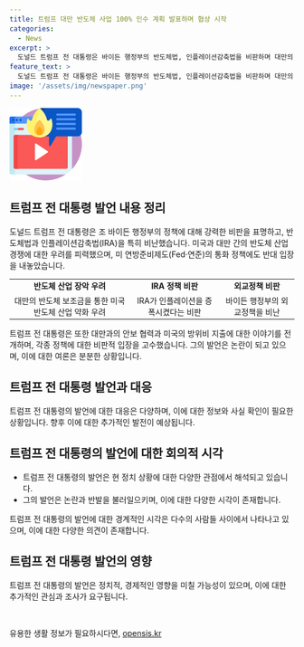 ```yaml
---
title: 트럼프 대만 반도체 사업 100% 인수 계획 발표하며 협상 시작
categories:
  - News
excerpt: >
  도널드 트럼프 전 대통령은 바이든 행정부의 반도체법, 인플레이션감축법을 비판하며 대만의 미국 반도체 산업 장악과 관련된 발언을 했다. 또한 연방준비제도(Fed)의 긴축 완화 가능성을 선거 개입이라 주장하고, 대만에 대한 방위비 인상을 압박하고 대만에 대한 보조금 지급을 비판했다. 아울러 제롬 파월 연준 의장 임기를 2028년까지 유지할 의도를 밝히고, 바이든 행정부의 외교정책과 코로나19 백신 접종을 비난했다. 트럼프 전 대통령의 발언은 논란을 빚었으며, 동영상 유출 문제로 사과할 만한 상황을 만들었다.
feature_text: >
  도널드 트럼프 전 대통령은 바이든 행정부의 반도체법, 인플레이션감축법을 비판하며 대만의 미국 반도체 산업 장악과 관련된 발언을 했다. 또한 연방준비제도(Fed)의 긴축 완화 가능성을 선거 개입이라 주장하고, 대만에 대한 방위비 인상을 압박하고 대만에 대한 보조금 지급을 비판했다. 아울러 제롬 파월 연준 의장 임기를 2028년까지 유지할 의도를 밝히고, 바이든 행정부의 외교정책과 코로나19 백신 접종을 비난했다. 트럼프 전 대통령의 발언은 논란을 빚었으며, 동영상 유출 문제로 사과할 만한 상황을 만들었다.
image: '/assets/img/newspaper.png'
---
```


<p><img src="/assets/img/news.png" alt="rentncar 속보" /></p>

<h2 data-ke-size="size26">트럼프 전 대통령 발언 내용 정리</h2>

<p data-ke-size="size16">도널드 트럼프 전 대통령은 조 바이든 행정부의 정책에 대해 강력한 비판을 표명하고, 반도체법과 인플레이션감축법(IRA)을 특히 비난했습니다. 미국과 대만 간의 반도체 산업 경쟁에 대한 우려를 피력했으며, 미 연방준비제도(Fed·연준)의 통화 정책에도 반대 입장을 내놓았습니다.</p>

<table>
  <tr>
    <td style="text-align: center; height: 17px;"><b>반도체 산업 장악 우려</b></td>
    <td style="text-align: center; height: 17px;"><b>IRA 정책 비판</b></td>
    <td style="text-align: center; height: 17px;"><b>외교정책 비판</b></td>
  </tr>
  <tr>
    <td style="text-align: center; height: 17px;">대만의 반도체 보조금을 통한 미국 반도체 산업 약화 우려</td>
    <td style="text-align: center; height: 17px;">IRA가 인플레이션을 증폭시켰다는 비판</td>
    <td style="text-align: center; height: 17px;">바이든 행정부의 외교정책을 비난</td>
  </tr>
</table>

<p data-ke-size="size16">트럼프 전 대통령은 또한 대만과의 안보 협력과 미국의 방위비 지출에 대한 이야기를 전개하며, 각종 정책에 대한 비판적 입장을 고수했습니다. 그의 발언은 논란이 되고 있으며, 이에 대한 여론은 분분한 상황입니다.</p>

<h2 data-ke-size="size26">트럼프 전 대통령 발언과 대응</h2>

<p data-ke-size="size16">트럼프 전 대통령의 발언에 대한 대응은 다양하며, 이에 대한 정보와 사실 확인이 필요한 상황입니다. 향후 이에 대한 추가적인 발전이 예상됩니다.</p>

<h2 data-ke-size="size26">트럼프 전 대통령의 발언에 대한 회의적 시각</h2>

<ul>
  <li>트럼프 전 대통령의 발언은 현 정치 상황에 대한 다양한 관점에서 해석되고 있습니다.</li>
  <li>그의 발언은 논란과 반발을 불러일으키며, 이에 대한 다양한 시각이 존재합니다.</li>
</ul>

<p data-ke-size="size16">트럼프 전 대통령의 발언에 대한 경계적인 시각은 다수의 사람들 사이에서 나타나고 있으며, 이에 대한 다양한 의견이 존재합니다.</p>

<h2 data-ke-size="size26">트럼프 전 대통령 발언의 영향</h2>

<p data-ke-size="size16">트럼프 전 대통령의 발언은 정치적, 경제적인 영향을 미칠 가능성이 있으며, 이에 대한 추가적인 관심과 조사가 요구됩니다.</p>

<p data-ke-size="size16">&nbsp;</p>
유용한 생활 정보가 필요하시다면, <a href="https://opensis.kr" rel="dofollow">opensis.kr</a>


